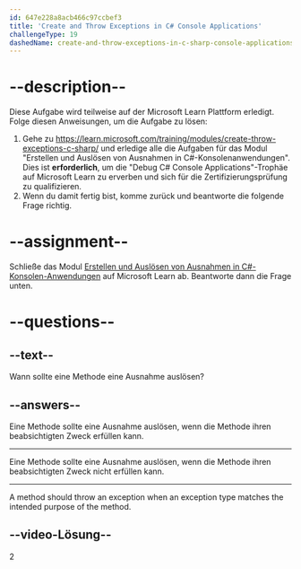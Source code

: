 ```yaml
---
id: 647e228a8acb466c97ccbef3
title: 'Create and Throw Exceptions in C# Console Applications'
challengeType: 19
dashedName: create-and-throw-exceptions-in-c-sharp-console-applications
---
```


# --description--

Diese Aufgabe wird teilweise auf der Microsoft Learn Plattform erledigt. Folge diesen Anweisungen, um die Aufgabe zu lösen:

1. Gehe zu <a href="https://learn.microsoft.com/training/modules/create-throw-exceptions-c-sharp/" target="_blank" rel="noreferrer">https://learn.microsoft.com/training/modules/create-throw-exceptions-c-sharp/</a> und erledige alle die Aufgaben für das Modul "Erstellen und Auslösen von Ausnahmen in C#-Konsolenanwendungen". Dies ist **erforderlich**, um die "Debug C# Console Applications"-Trophäe auf Microsoft Learn zu erverben und sich für die Zertifizierungsprüfung zu qualifizieren.
1. Wenn du damit fertig bist, komme zurück und beantworte die folgende Frage richtig.

# --assignment--

Schließe das Modul <a href="https://learn.microsoft.com/training/modules/create-throw-exceptions-c-sharp/" target="_blank" rel="noreferrer">Erstellen und Auslösen von Ausnahmen in C#-Konsolen-Anwendungen</a> auf Microsoft Learn ab. Beantworte dann die Frage unten.

# --questions--

## --text--

Wann sollte eine Methode eine Ausnahme auslösen?

## --answers--

Eine Methode sollte eine Ausnahme auslösen, wenn die Methode ihren beabsichtigten Zweck erfüllen kann.

---

Eine Methode sollte eine Ausnahme auslösen, wenn die Methode ihren beabsichtigten Zweck nicht erfüllen kann.

---

A method should throw an exception when an exception type matches the intended purpose of the method.

## --video-Lösung--

2
